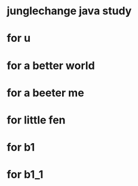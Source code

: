 # junglechange java study
# for u
# for a better world
# for a beeter me
# for little fen
# for b1
# for b1_1
